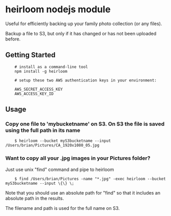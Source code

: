 # heirloom nodejs module

Useful for efficiently backing up your family photo collection (or any files).

Backup a file to S3, but only if it has changed or has not been uploaded before.

## Getting Started

        # install as a command-line tool
        npm install -g heirloom
        
        # setup these two AWS authentication keys in your environment:

        AWS_SECRET_ACCESS_KEY
        AWS_ACCESS_KEY_ID

## Usage

### Copy one file to 'mybucketname' on S3. On S3 the file is saved using the full path in its name

        $ heirloom --bucket myS3bucketname --input /Users/brian/Pictures/CA_1920x1080_05.jpg

### Want to copy all your .jpg images in your Pictures folder?

Just use unix "find" command and pipe to heirloom

        $ find /Users/brian/Pictures -name "*.jpg" -exec heirloom --bucket myS3bucketname --input \{\} \;
        
Note that you should use an absolute path for "find" so that it includes an absolute path in the results.

The filename and path is used for the full name on S3.
        

